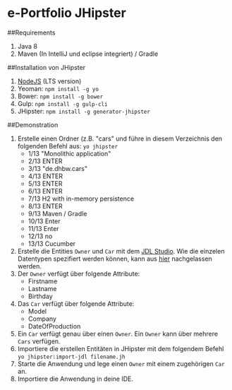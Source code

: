 # e-Portfolio JHipster

##Requirements
1. Java 8
2. Maven (In IntelliJ und eclipse integriert) / Gradle

##Installation von JHipster
1. [NodeJS](https://nodejs.org/en/) (LTS version)
2. Yeoman: ```npm install -g yo```
2. Bower: ```npm install -g bower```
3. Gulp: ```npm install -g gulp-cli```
4. JHipster: ```npm install -g generator-jhipster```


##Demonstration
1. Erstelle einen Ordner (z.B. "cars" und führe in diesem Verzeichnis den folgenden Befehl  aus: ```yo jhipster```
	* 1/13 "Monolithic application"
	* 2/13 ENTER
	* 3/13 "de.dhbw.cars"
	* 4/13 ENTER
	* 5/13 ENTER
	* 6/13 ENTER
	* 7/13 H2 with in-memory persistence
	* 8/13 ENTER
	* 9/13 Maven / Gradle
	* 10/13 Enter
	* 11/13 Enter
	* 12/13 no
	* 13/13 Cucumber
2. Erstelle die Entities ```Owner``` und ```Car``` mit dem [JDL Studio](http://jhipster.github.io/jdl-studio/). Wie die einzelen Datentypen spezifiert werden können, kann aus [hier](http://jhipster.github.io/jdl/) nachgelassen werden.
3. Der ```Owner``` verfügt über folgende Attribute:
	* Firstname
	* Lastname
	* Birthday
3. Das ```Car``` verfügt über folgende Attribute:
	* Model
	* Company
	* DateOfProduction
4. Ein ```Car``` verfügt genau über einen ```Owner```. Ein ```Owner``` kann über mehrere ```Cars``` verfügen.
5. Importiere die erstellen Entitäten in JHipster mit dem folgendem Befehl ```yo jhipster:import-jdl filename.jh```
7. Starte die Anwendung und lege einen ```Owner``` mit einem zugehörigen ```Car``` an.
8. Importiere die Anwendung in deine IDE.
